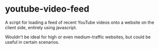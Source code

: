 # youtube-video-feed
A script for loading a feed of recent YouTube videos onto a website on the client side, entirely using javascript.

Wouldn't be ideal for high or even medium-traffic websites, but could be useful in certain scenarios.
